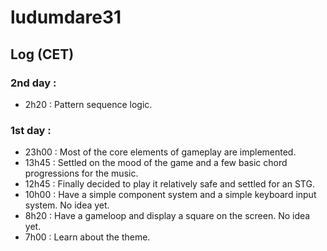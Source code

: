 ludumdare31
===========

## Log (CET)

### 2nd day :

 * 2h20 : Pattern sequence logic.

### 1st day :

 * 23h00 : Most of the core elements of gameplay are implemented.
 * 13h45 : Settled on the mood of the game and a few basic chord progressions for the music.
 * 12h45 : Finally decided to play it relatively safe and settled for an STG.
 * 10h00 : Have a simple component system and a simple keyboard input system. No idea yet.
 *  8h20 : Have a gameloop and display a square on the screen. No idea yet.
 *  7h00 : Learn about the theme.
